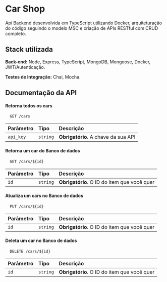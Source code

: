 
# Car Shop

Api Backend desenvolvida em TypeScript utilizando Docker, arquiteturação do código seguindo o modelo MSC e criação de APIs RESTful com CRUD completo.

## Stack utilizada

**Back-end:** Node, Express, TypeScript, MongoDB, Mongoose, Docker, JWT/Autenticação.

**Testes de Integração:** Chai, Mocha.


## Documentação da API

#### Retorna todos os cars

```http
  GET /cars
```

| Parâmetro   | Tipo       | Descrição                           |
| :---------- | :--------- | :---------------------------------- |
| `api_key` | `string` | **Obrigatório**. A chave da sua API |

#### Retorna um car do Banco de dados

```http
  GET /cars/${id}
```

| Parâmetro   | Tipo       | Descrição                                   |
| :---------- | :--------- | :------------------------------------------ |
| `id`      | `string` | **Obrigatório**. O ID do item que você quer |

#### Atualiza um cars no Banco de dados

```http
  PUT /cars/${id}
```

| Parâmetro   | Tipo       | Descrição                                   |
| :---------- | :--------- | :------------------------------------------ |
| `id`      | `string` | **Obrigatório**. O ID do item que você quer |

#### Deleta um car no Banco de dados

```http
  DELETE /cars/${id}
```

| Parâmetro   | Tipo       | Descrição                                   |
| :---------- | :--------- | :------------------------------------------ |
| `id`      | `string` | **Obrigatório**. O ID do item que você quer |
